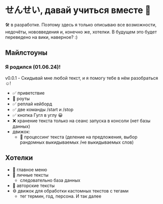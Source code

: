 # せんせい, давай учиться вместе 🤗
🛠 в разработке. Поэтому здесь я только описываю все возможности, недочёты, нововведения и, конечно же, хотелки.
В будущем это будет переведено на вики, наверное? :)

## Майлстоуны
### Я родился (01.06.24)!
v0.0.1 - Скидывай мне любой текст, и я помогу тебе в нём разобраться ☺️!
- ✅ приветствие 
- 🧰 роуты 
- ✅ реплай кейборд 
- ✅ две команды /start и /stop
- ✅ кнопка Гугл в углу 😀 
- ❌ хранение текста только на сеанс запуска в консоли (нет базы данных)
- движок:
  - 🧰 процессинг текста (деление на предложения, выбор рандомных выкидываемых /не выкидываемых слов)
  
## Хотелки
- 🔧 главное меню
- 🔧 личные тексты
  - следовательно база данных
- 🔧 авторские тексты
- ⚙️ движок для обработки кастомных текстов с тегами
  - тег термин, год, персона. И так далее 
